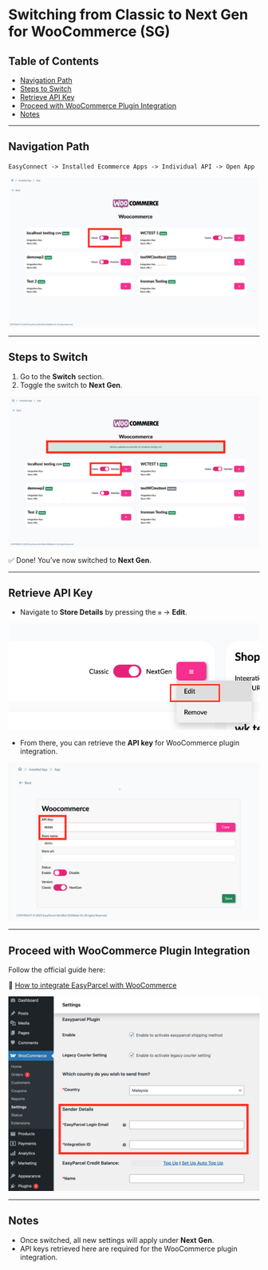# Switching from Classic to Next Gen for WooCommerce (SG)

## Table of Contents
- [Navigation Path](#navigation-path)  
- [Steps to Switch](#steps-to-switch)  
- [Retrieve API Key](#retrieve-api-key)  
- [Proceed with WooCommerce Plugin Integration](#proceed-with-woocommerce-plugin-integration)  
- [Notes](#notes)  

---

## Navigation Path
`EasyConnect -> Installed Ecommerce Apps -> Individual API -> Open App`

![Navigation Path Screenshot](Pictures/WC2.PNG)

---

## Steps to Switch
1. Go to the **Switch** section.  
2. Toggle the switch to **Next Gen**.  

![Switch Section Screenshot](Pictures/WC3.PNG)

✅ Done! You’ve now switched to **Next Gen**.  

---

## Retrieve API Key
- Navigate to **Store Details** by pressing the `≡` → **Edit**.  

![Retrieve API Key Screenshot](Pictures/WC4.PNG)

- From there, you can retrieve the **API key** for WooCommerce plugin integration.  

![Retrieve API Key Screenshot](Pictures/WC5.PNG)


---

## Proceed with WooCommerce Plugin Integration
Follow the official guide here:  

🔗 [How to integrate EasyParcel with WooCommerce](https://helpcentre-my.easyparcel.com/support/solutions/articles/9000188606-how-to-integrate-easyparcel-with-woocommerce-)  

![WooCommerce Integration Screenshot](Pictures/WC6.png)

---

## Notes
- Once switched, all new settings will apply under **Next Gen**.  
- API keys retrieved here are required for the WooCommerce plugin integration.  


